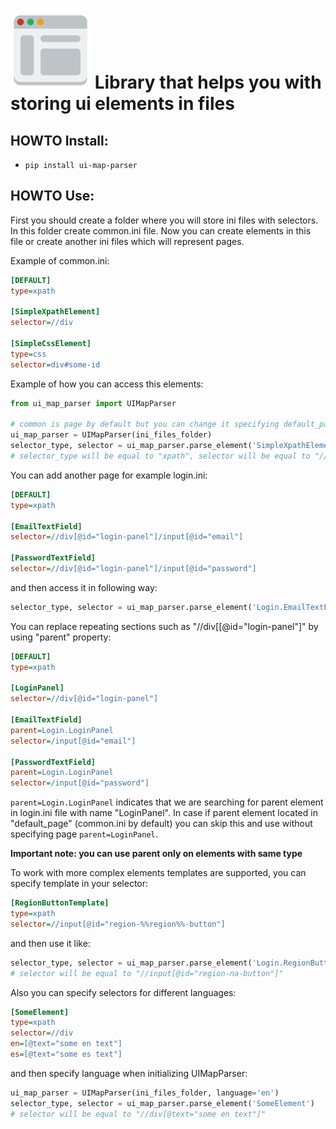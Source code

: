 ![logo](./ui-map-parser.png) Library that helps you with storing ui elements in files
======

HOWTO Install:
------
- `pip install ui-map-parser`

HOWTO Use:
------
First you should create a folder where you will store ini files with selectors.
In this folder create common.ini file.
Now you can create elements in this file or create another ini files which will represent pages.

Example of common.ini:
```ini
[DEFAULT]
type=xpath

[SimpleXpathElement]
selector=//div

[SimpleCssElement]
type=css
selector=div#some-id
```

Example of how you can access this elements:
```python
from ui_map_parser import UIMapParser

# common is page by default but you can change it specifying default_page variable during initialization
ui_map_parser = UIMapParser(ini_files_folder)
selector_type, selector = ui_map_parser.parse_element('SimpleXpathElement')  # name of element is case insensitive
# selector_type will be equal to "xpath", selector will be equal to "//div"
```

You can add another page for example login.ini:
```ini
[DEFAULT]
type=xpath

[EmailTextField]
selector=//div[@id="login-panel"]/input[@id="email"]

[PasswordTextField]
selector=//div[@id="login-panel"]/input[@id="password"]
```

and then access it in following way:

```python
selector_type, selector = ui_map_parser.parse_element('Login.EmailTextField')
```

You can replace repeating sections such as "//div[[@id="login-panel"]" by using "parent" property:
```ini
[DEFAULT]
type=xpath

[LoginPanel]
selector=//div[@id="login-panel"]

[EmailTextField]
parent=Login.LoginPanel
selector=/input[@id="email"]

[PasswordTextField]
parent=Login.LoginPanel
selector=/input[@id="password"]
```

`parent=Login.LoginPanel` indicates that we are searching for parent element in login.ini file with name "LoginPanel".
In case if parent element located in "default_page" (common.ini by default) you can skip this and use without specifying page `parent=LoginPanel`.

**Important note: you can use parent only on elements with same type**

To work with more complex elements templates are supported, you can specify template in your selector:
```ini
[RegionButtonTemplate]
type=xpath
selector=//input[@id="region-%%region%%-button"]
```

and then use it like:
```python
selector_type, selector = ui_map_parser.parse_element('Login.RegionButtonTemplate', template={'region': 'na'})
# selector will be equal to "//input[@id="region-na-button"]"
```

Also you can specify selectors for different languages:
```ini
[SomeElement]
type=xpath
selector=//div
en=[@text="some en text"]
es=[@text="some es text"]
```

and then specify language when initializing UIMapParser:
```python
ui_map_parser = UIMapParser(ini_files_folder, language='en')
selector_type, selector = ui_map_parser.parse_element('SomeElement')
# selector will be equal to "//div[@text="some en text"]"
```